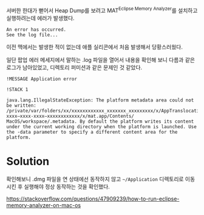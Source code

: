 서버한 한대가 뻗어서 Heap Dump를 보려고 MAT<sup>Eclipse Memory Analyzer</sup>를 설치하고 실행하려는데 에러가 발생했다.

```
An error has occurred.
See the log file...
```

이전 맥에서는 발생한 적이 없는데 애플 실리콘에서 처음 발생해서 당황스러웠다.

일단 팝업 에러 메세지에서 말하는 .log 파일을 열어서 내용을 확인해 보니 다름과 같은 로그가 남아있었고, 디렉토리 퍼미션과 같은 문제인 것 같았다.

```
!MESSAGE Application error

!STACK 1

java.lang.IllegalStateException: The platform metadata area could not be written: /private/var/folders/xx/xxxxxxxxxxxx_xxxxxxx_xxxxxxxxx/x/AppTranslocation/xxxxxxxx-xxxx–xxxx-xxxx–xxxxxxxxxxxx/x/mat.app/Contents/
MacOS/workspace/.metadata. By default the platform writes its content under the current working directory when the platform is launched. Use the -data parameter to specify a different content area for the platform.
```

# Solution

확인해보니 .dmg 파일을 연 상태에선 동작하지 않고 `~/Application` 디렉토리로 이동 시킨 후 실행해야 정상 동작하는 것을 확인했다.

https://stackoverflow.com/questions/47909239/how-to-run-eclipse-memory-analyzer-on-mac-os

<!-- https://medium.com/macoclock/how-to-run-eclipse-mat-memory-analyzer-tool-on-mac-os-c6faaead8eb6 -->

